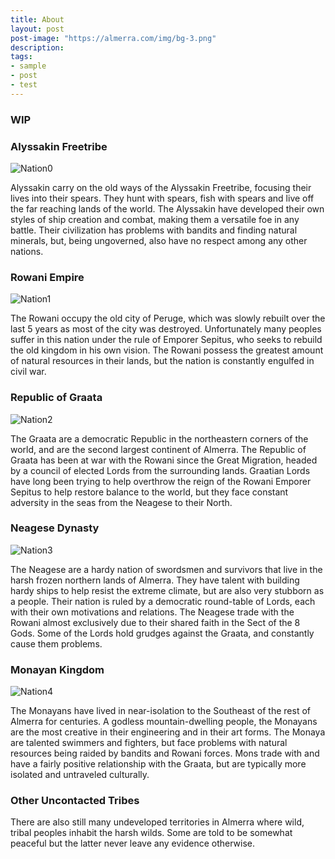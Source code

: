 ```yaml
---
title: About
layout: post
post-image: "https://almerra.com/img/bg-3.png"
description:   
tags:
- sample
- post
- test
---
```


### WIP

### Alyssakin Freetribe
![Nation0](https://simsaladoo.github.io/winds-of-almerra/img/flags/FlagNative.png)

Alyssakin carry on the old ways of the Alyssakin Freetribe, focusing their lives into their spears.  They hunt with spears, fish with spears and live off the far reaching lands of the world.  The Alyssakin have developed their own styles of ship creation and combat, making them a versatile foe in any battle.  Their civilization has problems with bandits and finding natural minerals, but, being ungoverned, also have no respect among any other nations.


### Rowani Empire
![Nation1](https://simsaladoo.github.io/winds-of-almerra/img/flags/FlagRowani.png)

The Rowani occupy the old city of Peruge, which was slowly rebuilt over the last 5 years as most of the city was destroyed. Unfortunately many peoples suffer in this nation under the rule of Emporer Sepitus, who seeks to rebuild the old kingdom in his own vision.  The Rowani possess the greatest amount of natural resources in their lands, but the nation is constantly engulfed in civil war.

### Republic of Graata
![Nation2](https://simsaladoo.github.io/winds-of-almerra/img/flags/FlagGraata.png)

The Graata are a democratic Republic in the northeastern corners of the world, and are the second largest continent of Almerra.  The Republic of Graata has been at war with the Rowani since the Great Migration, headed by a council of elected Lords from the surrounding lands.  Graatian Lords have long been trying to help overthrow the reign of the Rowani Emporer Sepitus to help restore balance to the world, but they face constant adversity in the seas from the Neagese to their North.

### Neagese Dynasty
![Nation3](https://simsaladoo.github.io/winds-of-almerra/img/flags/FlagNeagese.png)

The Neagese are a hardy nation of swordsmen and survivors that live in the harsh frozen northern lands of Almerra.  They have talent with building hardy ships to help resist the extreme climate, but are also very stubborn as a people.  Their nation is ruled by a democratic round-table of Lords, each with their own motivations and relations.  The Neagese trade with the Rowani almost exclusively due to their shared faith in the Sect of the 8 Gods.  Some of the Lords hold grudges against the Graata, and constantly cause them problems.


### Monayan Kingdom
![Nation4](https://simsaladoo.github.io/winds-of-almerra/img/flags/FlagMons.png)

The Monayans have lived in near-isolation to the Southeast of the rest of Almerra for centuries.  A godless mountain-dwelling people, the Monayans are the most creative in their engineering and in their art forms.  The Monaya are talented swimmers and fighters, but face problems with natural resources being raided by bandits and Rowani forces.  Mons trade with and have a fairly positive relationship with the Graata, but are typically more isolated and untraveled culturally.

### Other Uncontacted Tribes

There are also still many undeveloped territories in Almerra where wild, tribal peoples inhabit the harsh wilds.  Some are told to be somewhat peaceful but the latter never leave any evidence otherwise.